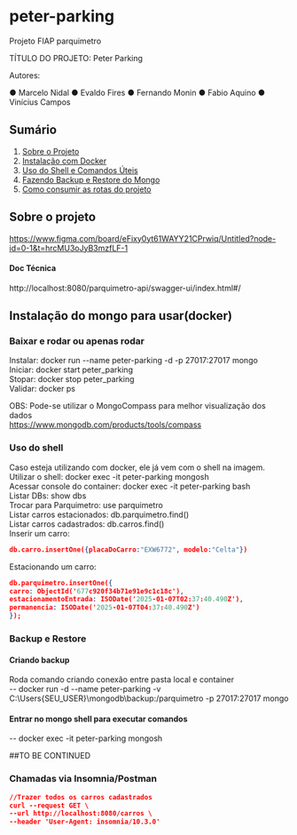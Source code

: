 # peter-parking
Projeto FIAP parquimetro

TÍTULO DO PROJETO: Peter Parking

Autores:

●	Marcelo Nidal
●	Evaldo Fires
●	Fernando Monin
●	Fabio Aquino
●	Vinícius Campos

## Sumário
1. [Sobre o Projeto](#sobre-o-projeto)
2. [Instalação com Docker](#instalação-do-mongo-para-usardocker)
3. [Uso do Shell e Comandos Úteis](#uso-do-shell)
4. [Fazendo Backup e Restore do Mongo](#backup-e-restore)
5. [Como consumir as rotas do projeto](#chamadas-via-insomniapostman)

## Sobre o projeto
https://www.figma.com/board/eFixy0yt61WAYY21CPrwiq/Untitled?node-id=0-1&t=hrcMU3oJyB3mzfLF-1
#### Doc Técnica
http://localhost:8080/parquimetro-api/swagger-ui/index.html#/

## Instalação do mongo para usar(docker)
### Baixar e rodar ou apenas rodar
Instalar: docker run --name peter-parking -d -p 27017:27017 mongo  
Iniciar: docker start peter_parking  
Stopar: docker stop peter_parking  
Validar: docker ps

OBS: Pode-se utilizar o MongoCompass para melhor visualização dos dados  
https://www.mongodb.com/products/tools/compass

### Uso do shell
Caso esteja utilizando com docker, ele já vem com o shell na imagem.       
Utilizar o shell: docker exec -it peter-parking mongosh  
Acessar console do container: docker exec -it peter-parking bash  
Listar DBs: show dbs  
Trocar para Parquimetro: use parquimetro  
Listar carros estacionados: db.parquimetro.find()  
Listar carros cadastrados: db.carros.find()  
Inserir um carro: 
```json
db.carro.insertOne({placaDoCarro:"EXW6772", modelo:"Celta"})
```
Estacionando um carro:   
```json
db.parquimetro.insertOne({  
carro: ObjectId('677c920f34b71e91e9c1c18c'),  
estacionamentoEntrada: ISODate('2025-01-07T02:37:40.490Z'),
permanencia: ISODate('2025-01-07T04:37:40.490Z')  
});
```

### Backup e Restore
#### Criando backup
Roda comando criando conexão entre pasta local e container  
-- docker run -d --name peter-parking -v C:\Users\{SEU_USER}\mongodb\backup:/parquimetro -p 27017:27017 mongo  

#### Entrar no mongo shell para executar comandos
-- docker exec -it peter-parking mongosh

##TO BE CONTINUED


### Chamadas via Insomnia/Postman
```json
//Trazer todos os carros cadastrados
curl --request GET \
--url http://localhost:8080/carros \
--header 'User-Agent: insomnia/10.3.0'
```